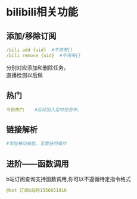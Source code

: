 # bilibili相关功能
## 添加/移除订阅
```yaml
/bili add {uid}  #不用带{}  
/bili remove {uid}  #不用带{}  
```
分别对应添加和删除任务。   
直播检测以后做   
## 热门
```yaml
今日热门    #后续加入定时任务中。
```
## 链接解析
```yaml
#常驻被动技能，无需任何操作
```
## 进阶——函数调用
b站订阅查询支持函数调用,你可以不遵循特定指令格式
```yaml
@bot 订阅b站的1556651916
```